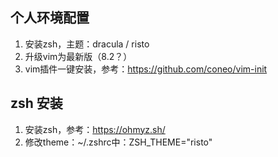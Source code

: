## 个人环境配置

1. 安装zsh，主题：dracula / risto
2. 升级vim为最新版（8.2？）
3. vim插件一键安装，参考：https://github.com/coneo/vim-init

## zsh 安装
1. 安装zsh，参考：https://ohmyz.sh/
2. 修改theme：~/.zshrc中：ZSH_THEME="risto"

